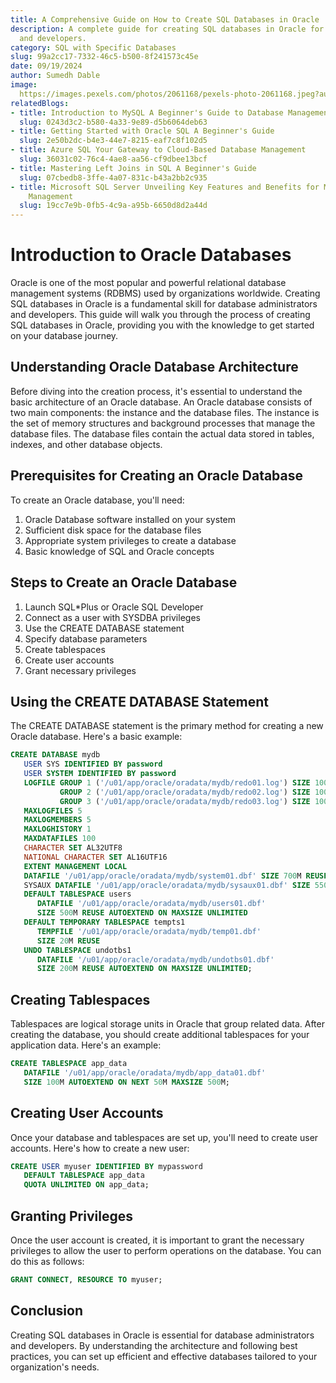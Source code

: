 ```yaml
---
title: A Comprehensive Guide on How to Create SQL Databases in Oracle
description: A complete guide for creating SQL databases in Oracle for database administrators
  and developers.
category: SQL with Specific Databases
slug: 99a2cc17-7332-46c5-b500-8f241573c45e
date: 09/19/2024
author: Sumedh Dable
image: 
  https://images.pexels.com/photos/2061168/pexels-photo-2061168.jpeg?auto=compress&cs=tinysrgb&w=600
relatedBlogs:
- title: Introduction to MySQL A Beginner's Guide to Database Management
  slug: 0243d3c2-b580-4a33-9e89-d5b6064deb63
- title: Getting Started with Oracle SQL A Beginner's Guide
  slug: 2e50b2dc-b4e3-44e7-8215-eaf7c8f102d5
- title: Azure SQL Your Gateway to Cloud-Based Database Management
  slug: 36031c02-76c4-4ae8-aa56-cf9dbee13bcf
- title: Mastering Left Joins in SQL A Beginner's Guide
  slug: 07cbedb8-3ffe-4a07-831c-b43a2bb2c935
- title: Microsoft SQL Server Unveiling Key Features and Benefits for Modern Data
    Management
  slug: 19cc7e9b-0fb5-4c9a-a95b-6650d8d2a44d
---
```


# Introduction to Oracle Databases

Oracle is one of the most popular and powerful relational database management systems (RDBMS) used by organizations worldwide. Creating SQL databases in Oracle is a fundamental skill for database administrators and developers. This guide will walk you through the process of creating SQL databases in Oracle, providing you with the knowledge to get started on your database journey.

## Understanding Oracle Database Architecture

Before diving into the creation process, it's essential to understand the basic architecture of an Oracle database. An Oracle database consists of two main components: the instance and the database files. The instance is the set of memory structures and background processes that manage the database files. The database files contain the actual data stored in tables, indexes, and other database objects.

## Prerequisites for Creating an Oracle Database

To create an Oracle database, you'll need:
1. Oracle Database software installed on your system
2. Sufficient disk space for the database files
3. Appropriate system privileges to create a database
4. Basic knowledge of SQL and Oracle concepts

## Steps to Create an Oracle Database

1. Launch SQL*Plus or Oracle SQL Developer
2. Connect as a user with SYSDBA privileges
3. Use the CREATE DATABASE statement
4. Specify database parameters
5. Create tablespaces
6. Create user accounts
7. Grant necessary privileges

## Using the CREATE DATABASE Statement

The CREATE DATABASE statement is the primary method for creating a new Oracle database. Here's a basic example:

```sql
CREATE DATABASE mydb
   USER SYS IDENTIFIED BY password
   USER SYSTEM IDENTIFIED BY password
   LOGFILE GROUP 1 ('/u01/app/oracle/oradata/mydb/redo01.log') SIZE 100M,
           GROUP 2 ('/u01/app/oracle/oradata/mydb/redo02.log') SIZE 100M,
           GROUP 3 ('/u01/app/oracle/oradata/mydb/redo03.log') SIZE 100M
   MAXLOGFILES 5
   MAXLOGMEMBERS 5
   MAXLOGHISTORY 1
   MAXDATAFILES 100
   CHARACTER SET AL32UTF8
   NATIONAL CHARACTER SET AL16UTF16
   EXTENT MANAGEMENT LOCAL
   DATAFILE '/u01/app/oracle/oradata/mydb/system01.dbf' SIZE 700M REUSE
   SYSAUX DATAFILE '/u01/app/oracle/oradata/mydb/sysaux01.dbf' SIZE 550M REUSE
   DEFAULT TABLESPACE users
      DATAFILE '/u01/app/oracle/oradata/mydb/users01.dbf'
      SIZE 500M REUSE AUTOEXTEND ON MAXSIZE UNLIMITED
   DEFAULT TEMPORARY TABLESPACE tempts1
      TEMPFILE '/u01/app/oracle/oradata/mydb/temp01.dbf'
      SIZE 20M REUSE
   UNDO TABLESPACE undotbs1
      DATAFILE '/u01/app/oracle/oradata/mydb/undotbs01.dbf'
      SIZE 200M REUSE AUTOEXTEND ON MAXSIZE UNLIMITED;
```

## Creating Tablespaces

Tablespaces are logical storage units in Oracle that group related data. After creating the database, you should create additional tablespaces for your application data. Here's an example:

```sql
CREATE TABLESPACE app_data
   DATAFILE '/u01/app/oracle/oradata/mydb/app_data01.dbf'
   SIZE 100M AUTOEXTEND ON NEXT 50M MAXSIZE 500M;
```

## Creating User Accounts

Once your database and tablespaces are set up, you'll need to create user accounts. Here's how to create a new user:

```sql
CREATE USER myuser IDENTIFIED BY mypassword
   DEFAULT TABLESPACE app_data
   QUOTA UNLIMITED ON app_data;
```

## Granting Privileges

Once the user account is created, it is important to grant the necessary privileges to allow the user to perform operations on the database. You can do this as follows:

```sql
GRANT CONNECT, RESOURCE TO myuser;
```

## Conclusion

Creating SQL databases in Oracle is essential for database administrators and developers. By understanding the architecture and following best practices, you can set up efficient and effective databases tailored to your organization's needs.

